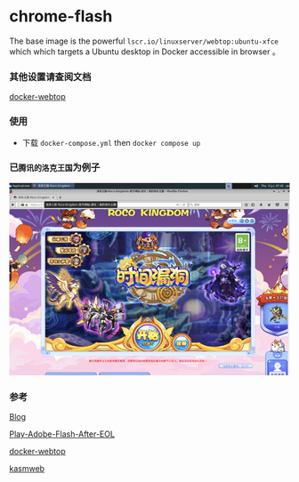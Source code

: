 # chrome-flash
The base image is the powerful `lscr.io/linuxserver/webtop:ubuntu-xfce` which which targets a Ubuntu desktop in Docker accessible in browser 。


### 其他设置请查阅文档
[docker-webtop](https://docs.linuxserver.io/images/docker-webtop)



### 使用
- 下载 `docker-compose.yml` then `docker compose up`


### 已`腾讯的洛克王国`为例子
![洛克王国](./img/roco.jpg)



### 参考

[Blog](https://jchprj.medium.com/play-adobe-flash-after-eol-in-browser-5042abc6e4b7)

[Play-Adobe-Flash-After-EOL](https://github.com/jchprj/Play-Adobe-Flash-After-EOL)

[docker-webtop](https://github.com/linuxserver/docker-webtop)

[kasmweb](https://www.kasmweb.com/docs/latest/how_to/building_images.html)
